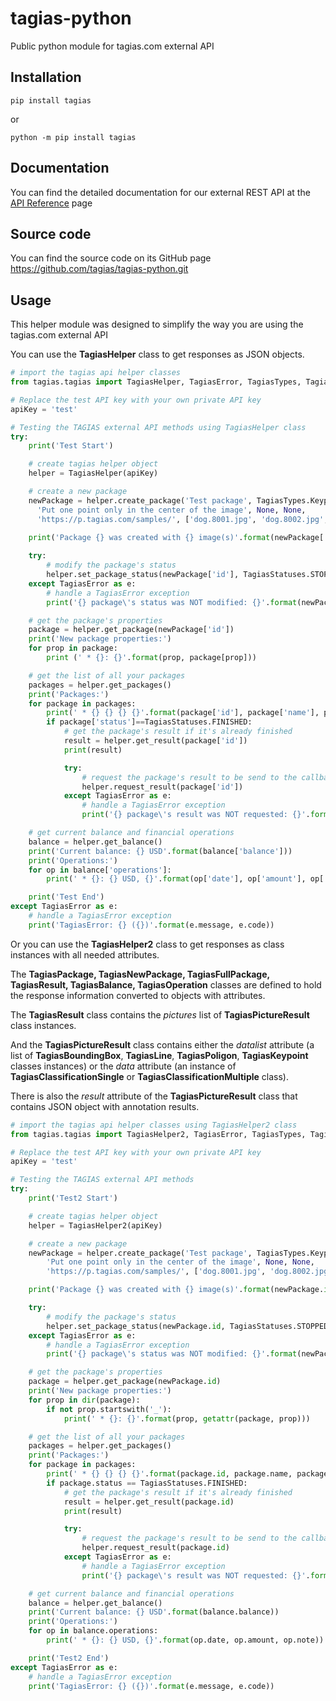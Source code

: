# tagias-python

Public python module for tagias.com external API

## Installation

`pip install tagias`

or

`python -m pip install tagias`

## Documentation
You can find the detailed documentation for our external REST API at the [API Reference](https://tagias.com/docs) page

## Source code
You can find the source code on its GitHub page https://github.com/tagias/tagias-python.git

## Usage

This helper module was designed to simplify the way you are using the tagias.com external API

You can use the **TagiasHelper** class to get responses as JSON objects.

```python
# import the tagias api helper classes
from tagias.tagias import TagiasHelper, TagiasError, TagiasTypes, TagiasStatuses

# Replace the test API key with your own private API key
apiKey = 'test'

# Testing the TAGIAS external API methods using TagiasHelper class
try:
    print('Test Start')

    # create tagias helper object
    helper = TagiasHelper(apiKey)

    # create a new package
    newPackage = helper.create_package('Test package', TagiasTypes.Keypoints,
      'Put one point only in the center of the image', None, None,
      'https://p.tagias.com/samples/', ['dog.8001.jpg', 'dog.8002.jpg', 'dog.8003.jpg'])
    
    print('Package {} was created with {} image(s)'.format(newPackage['id'], newPackage['pictures_num']))

    try:
        # modify the package's status
        helper.set_package_status(newPackage['id'], TagiasStatuses.STOPPED)
    except TagiasError as e:
        # handle a TagiasError exception
        print('{} package\'s status was NOT modified: {}'.format(newPackage['id'], e.message))

    # get the package's properties
    package = helper.get_package(newPackage['id'])
    print('New package properties:')
    for prop in package:
        print (' * {}: {}'.format(prop, package[prop]))

    # get the list of all your packages
    packages = helper.get_packages()
    print('Packages:')
    for package in packages:
        print(' * {} {} {} {}'.format(package['id'], package['name'], package['status'], package['created']))
        if package['status']==TagiasStatuses.FINISHED:
            # get the package's result if it's already finished
            result = helper.get_result(package['id'])
            print(result)

            try:
                # request the package's result to be send to the callback endpoint
                helper.request_result(package['id'])
            except TagiasError as e:
                # handle a TagiasError exception
                print('{} package\'s result was NOT requested: {}'.format(package['id'], e.message))

    # get current balance and financial operations
    balance = helper.get_balance()
    print('Current balance: {} USD'.format(balance['balance']))
    print('Operations:')
    for op in balance['operations']:
        print(' * {}: {} USD, {}'.format(op['date'], op['amount'], op['note']))

    print('Test End')
except TagiasError as e:
    # handle a TagiasError exception
    print('TagiasError: {} ({})'.format(e.message, e.code))
```

Or you can use the **TagiasHelper2** class to get responses as class instances with all needed attributes.

The **TagiasPackage, TagiasNewPackage, TagiasFullPackage, TagiasResult, TagiasBalance, TagiasOperation** classes are defined to hold the response information converted to objects with attributes.

The **TagiasResult** class contains the *pictures* list of **TagiasPictureResult** class instances. 

And the **TagiasPictureResult** class contains either the *datalist* attribute (a list of **TagiasBoundingBox**, **TagiasLine**, **TagiasPoligon**, **TagiasKeypoint** classes instances) or the *data* attribute (an instance of **TagiasClassificationSingle** or **TagiasClassificationMultiple** class).

There is also the *result* attribute of the **TagiasPictureResult** class that contains JSON object with annotation results.

```python
# import the tagias api helper classes using TagiasHelper2 class
from tagias.tagias import TagiasHelper2, TagiasError, TagiasTypes, TagiasStatuses

# Replace the test API key with your own private API key
apiKey = 'test'

# Testing the TAGIAS external API methods
try:
    print('Test2 Start')

    # create tagias helper object
    helper = TagiasHelper2(apiKey)

    # create a new package
    newPackage = helper.create_package('Test package', TagiasTypes.Keypoints,
        'Put one point only in the center of the image', None, None,
        'https://p.tagias.com/samples/', ['dog.8001.jpg', 'dog.8002.jpg', 'dog.8003.jpg'])

    print('Package {} was created with {} image(s)'.format(newPackage.id, newPackage.pictures_num))

    try:
        # modify the package's status
        helper.set_package_status(newPackage.id, TagiasStatuses.STOPPED)
    except TagiasError as e:
        # handle a TagiasError exception
        print('{} package\'s status was NOT modified: {}'.format(newPackage.id, e.message))

    # get the package's properties
    package = helper.get_package(newPackage.id)
    print('New package properties:')
    for prop in dir(package):
        if not prop.startswith('_'):
            print(' * {}: {}'.format(prop, getattr(package, prop)))

    # get the list of all your packages
    packages = helper.get_packages()
    print('Packages:')
    for package in packages:
        print(' * {} {} {} {}'.format(package.id, package.name, package.status, package.created))
        if package.status == TagiasStatuses.FINISHED:
            # get the package's result if it's already finished
            result = helper.get_result(package.id)
            print(result)

            try:
                # request the package's result to be send to the callback endpoint
                helper.request_result(package.id)
            except TagiasError as e:
                # handle a TagiasError exception
                print('{} package\'s result was NOT requested: {}'.format(package.id, e.message))

    # get current balance and financial operations
    balance = helper.get_balance()
    print('Current balance: {} USD'.format(balance.balance))
    print('Operations:')
    for op in balance.operations:
        print(' * {}: {} USD, {}'.format(op.date, op.amount, op.note))

    print('Test2 End')
except TagiasError as e:
    # handle a TagiasError exception
    print('TagiasError: {} ({})'.format(e.message, e.code))
```
